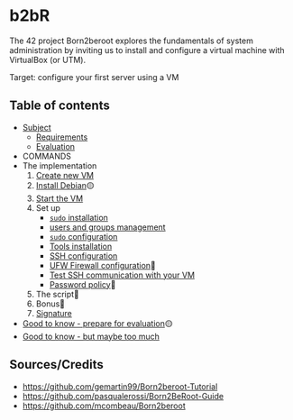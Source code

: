 # b2bR

The 42 project Born2beroot explores the fundamentals of system administration by inviting us to install and configure a virtual machine with VirtualBox (or UTM).

Target: configure your first server using a VM

## Table of contents
- [Subject](https://github.com/Aryalexa/42-b2bRoot/blob/main/Subject.md#b2br-subject)
  - [Requirements](https://github.com/Aryalexa/42-b2bRoot/blob/main/Subject.md#requirements)
  - [Evaluation](https://github.com/Aryalexa/42-b2bRoot/blob/main/Subject.md#evaluation)
- COMMANDS
- The implementation
    1. [Create new VM](https://github.com/Aryalexa/42-b2bRoot/blob/main/1-Create_vm.md#1-create-new-vm)
    2. [Install Debian](https://github.com/Aryalexa/42-b2bRoot/blob/main/2-Install_Debian.md#2-install-debian)🟡
    3. [Start the VM](https://github.com/Aryalexa/42-b2bRoot/blob/main/3-Start_vm.md#3-start-the-vm)
    4. Set up
       - [`sudo` installation](https://github.com/Aryalexa/42-b2bRoot/blob/main/4-Vm_setup.md#-sudo-installation)
       - [users and groups management](https://github.com/Aryalexa/42-b2bRoot/blob/main/4-Vm_setup.md#-users-and-groups-management)
       - [`sudo` configuration](https://github.com/Aryalexa/42-b2bRoot/blob/main/4-Vm_setup.md#-sudo-configuration)
       - [Tools installation](https://github.com/Aryalexa/42-b2bRoot/blob/main/4-Vm_setup.md#-tools-installation)
       - [SSH configuration](https://github.com/Aryalexa/42-b2bRoot/blob/main/4-Vm_setup.md#-ssh-configuration)
       - [UFW Firewall configuration](https://github.com/Aryalexa/42-b2bRoot/blob/main/4-Vm_setup.md#-ufw-firewall-configuration)🔴
       - [Test SSH communication with your VM](https://github.com/Aryalexa/42-b2bRoot/blob/main/4-Vm_setup.md#-test-ssh-communication-with-your-vm)
       - [Password policy](https://github.com/Aryalexa/42-b2bRoot/blob/main/4-Vm_setup.md#-password-policy)🔴
    5. The script🔴
    6. Bonus🔴
    7. [Signature](https://github.com/Aryalexa/42-b2bRoot/blob/main/7-Signature.md#7-signature)
- [Good to know - prepare for evaluation](https://github.com/Aryalexa/42-b2bRoot/blob/main/Good_to_know.md#good-to-know---prepare-for-evaluation)🟡
- [Good to know - but maybe too much](https://github.com/Aryalexa/42-b2bRoot/blob/main/Good_to_know.md#good-to-know---but-maybe-too-much)



## **Sources/Credits**
- https://github.com/gemartin99/Born2beroot-Tutorial
- https://github.com/pasqualerossi/Born2BeRoot-Guide
- https://github.com/mcombeau/Born2beroot 
